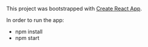 This project was bootstrapped with [Create React App](https://github.com/facebookincubator/create-react-app).

In order to run the app:
 - npm install
 - npm start

 
